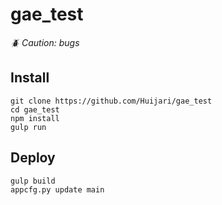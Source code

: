 # gae_test
*:beetle: Caution: bugs*

## Install

    git clone https://github.com/Huijari/gae_test
    cd gae_test
    npm install
    gulp run

## Deploy

    gulp build
    appcfg.py update main
